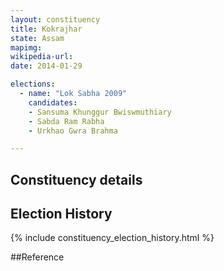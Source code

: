 ```yaml
---
layout: constituency
title: Kokrajhar
state: Assam
mapimg: 
wikipedia-url: 
date: 2014-01-29

elections: 
  - name: "Lok Sabha 2009"
    candidates: 
    - Sansuma Khunggur Bwiswmuthiary 
    - Sabda Ram Rabha 
    - Urkhao Gwra Brahma 

---
```

## Constituency details


## Election History
{% include constituency_election_history.html %}

##Reference
